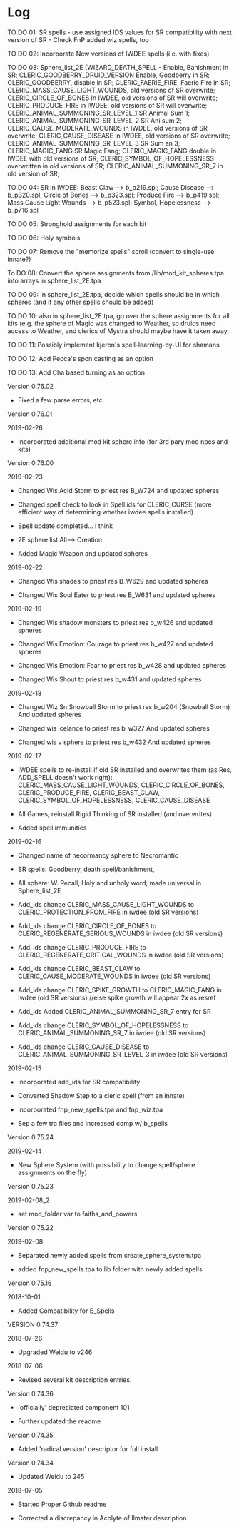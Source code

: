 # Log

TO DO 01: SR spells - use assigned IDS values for SR compatibility with next version of SR - Check FnP added wiz spells, too

TO DO 02: Incorporate New versions of IWDEE spells (i.e. with fixes)

TO DO 03: Sphere_list_2E (WIZARD_DEATH_SPELL - Enable, Banishment in SR; CLERIC_GOODBERRY_DRUID_VERSION Enable, Goodberry in SR; CLERIC_GOODBERRY, disable in SR; CLERIC_FAERIE_FIRE, Faerie Fire in SR; CLERIC_MASS_CAUSE_LIGHT_WOUNDS, old versions of SR overwrite; CLERIC_CIRCLE_OF_BONES In IWDEE, old versions of SR will overwrite; CLERIC_PRODUCE_FIRE in IWDEE, old versions of SR will overwrite; CLERIC_ANIMAL_SUMMONING_SR_LEVEL_1 SR Animal Sum 1; CLERIC_ANIMAL_SUMMONING_SR_LEVEL_2 SR Ani sum 2; CLERIC_CAUSE_MODERATE_WOUNDS in IWDEE, old versions of SR overwrite; CLERIC_CAUSE_DISEASE in IWDEE, old versions of SR overwrite; CLERIC_ANIMAL_SUMMONING_SR_LEVEL_3 SR Sum an 3; CLERIC_MAGIC_FANG SR Magic Fang; CLERIC_MAGIC_FANG double in IWDEE with old versions of SR; CLERIC_SYMBOL_OF_HOPELESSNESS overwritten in old versions of SR; CLERIC_ANIMAL_SUMMONING_SR_7 in old version of SR;

TO DO 04: SR in IWDEE: Beast Claw --> b_p219.spl; Cause Disease --> b_p320.spl; Circle of Bones --> b_p323.spl; Produce Fire --> b_p419.spl; Mass Cause Light Wounds --> b_p523.spl; Symbol, Hopelessness --> b_p716.spl

TO DO 05: Stronghold assignments for each kit

TO DO 06: Holy symbols

TO DO 07: Remove the "memorize spells" scroll (convert to single-use innate?)

To DO 08: Convert the sphere assignments from /lib/mod_kit_spheres.tpa into arrays in sphere_list_2E.tpa

TO DO 09: In sphere_list_2E.tpa, decide which spells should be in which spheres (and if any other spells should be added)

TO DO 10:  also in sphere_list_2E.tpa, go over the sphere assignments for all kits (e.g. the sphere of Magic was changed to Weather, so druids need access to Weather, and clerics of Mystra should maybe have it taken away.

TO DO 11:  Possibly implement kjeron's spell-learning-by-UI for shamans

TO DO 12: Add Pecca's spon casting as an option

TO DO 13: Add Cha based turning as an option

Version 0.76.02

- Fixed a few parse errors, etc.

Version 0.76.01

2019-02-26

- Incorporated additional mod kit sphere info (for 3rd pary mod npcs and kits)

Version 0.76.00

2019-02-23

- Changed Wis Acid Storm to priest res B_W724 and updated spheres

- Changed spell check to look  in Spell.ids for CLERIC_CURSE (more efficient way of determining whether iwdee spells installed)

- Spell update completed... I think

- 2E sphere list All--> Creation

- Added Magic Weapon and updated spheres

2019-02-22

- Changed Wis shades to priest res B_W629 and updated spheres

- Changed Wis Soul Eater to priest res B_W631 and updated spheres

2019-02-19

- Changed Wis shadow monsters to priest res b_w426 and updated spheres

- Changed Wis Emotion: Courage to priest res b_w427 and updated spheres

- Changed Wis Emotion: Fear to priest res b_w428 and updated spheres

- Changed Wis Shout to priest res b_w431 and updated spheres


2019-02-18

- Changed Wiz Sn Snowball Storm to priest res b_w204 (Snowball Storm) And updated spheres

- Changed wis icelance to priest res b_w327 And updated spheres

- Changed wis v sphere to priest res b_w432 And updated spheres


2019-02-17

- IWDEE spells to re-install if old SR installed and overwrites them (as Res, ADD_SPELL doesn't work right): CLERIC_MASS_CAUSE_LIGHT_WOUNDS, CLERIC_CIRCLE_OF_BONES, CLERIC_PRODUCE_FIRE, CLERIC_BEAST_CLAW, CLERIC_SYMBOL_OF_HOPELESSNESS, CLERIC_CAUSE_DISEASE

- All Games, reinstall Rigid Thinking of SR installed (and overwrites)

- Added spell immunities

2019-02-16

- Changed name of necormancy sphere to Necromantic

- SR spells: Goodberry, death spell/banishment, 

- All sphere: W. Recall, Holy and unholy word; made universal in Sphere_list_2E

- Add_ids change CLERIC_MASS_CAUSE_LIGHT_WOUNDS to CLERIC_PROTECTION_FROM_FIRE in iwdee (old SR versions)

- Add_ids change CLERIC_CIRCLE_OF_BONES to CLERIC_REGENERATE_SERIOUS_WOUNDS in iwdee (old SR versions)

- Add_ids change CLERIC_PRODUCE_FIRE to CLERIC_REGENERATE_CRITICAL_WOUNDS in iwdee (old SR versions)

- Add_ids change CLERIC_BEAST_CLAW to CLERIC_CAUSE_MODERATE_WOUNDS in iwdee (old SR versions)

- Add_ids change CLERIC_SPIKE_GROWTH to CLERIC_MAGIC_FANG in iwdee (old SR versions) //else spike growth will appear 2x as resref

- Add_ids Added CLERIC_ANIMAL_SUMMONING_SR_7 entry for SR

- Add_ids change CLERIC_SYMBOL_OF_HOPELESSNESS to CLERIC_ANIMAL_SUMMONING_SR_7 in iwdee (old SR versions)

- Add_ids change CLERIC_CAUSE_DISEASE to CLERIC_ANIMAL_SUMMONING_SR_LEVEL_3 in iwdee (old SR versions)

2019-02-15

- Incorporated add_ids for SR compatibility

- Converted Shadow Step to a cleric spell (from an innate)

- Incorporated fnp_new_spells.tpa and fnp_wiz.tpa

- Sep a few tra files and increased comp w/ b_spells


Version 0.75.24

2019-02-14

- New Sphere System (with possibility to change spell/sphere assignments on the fly)

Version 0.75.23

2019-02-08_2

- set mod_folder var to faiths_and_powers

Version 0.75.22

2019-02-08

- Separated newly added spells from create_sphere_system.tpa

- added fnp_new_spells.tpa to lib folder with newly added spells

Version 0.75.16

2018-10-01

- Added Compatibility for B_Spells

VERSION 0.74.37

2018-07-26

- Upgraded Weidu to v246

2018-07-06

- Revised several kit description entries.  

Version 0.74.36

- 'officially' depreciated component 101

- Further updated the readme

Version 0.74.35

- Added 'radical version' descriptor for full install

Version 0.74.34 



- Updated Weidu to 245

2018-07-05

- Started Proper Github readme

- Corrected a discrepancy in Acolyte of Ilmater description

